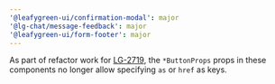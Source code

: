 ```yaml
---
'@leafygreen-ui/confirmation-modal': major
'@lg-chat/message-feedback': major
'@leafygreen-ui/form-footer': major
---
```


As part of refactor work for [LG-2719](https://jira.mongodb.org/browse/LG-2719), the `*ButtonProps` props in these components no longer allow specifying `as` or `href` as keys.
